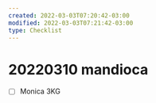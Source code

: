 ```yaml
---
created: 2022-03-03T07:20:42-03:00
modified: 2022-03-03T07:21:42-03:00
type: Checklist
---
```


# 20220310 mandioca

- [ ] Monica 3KG
